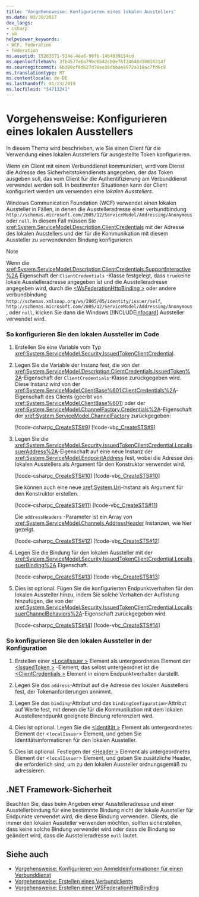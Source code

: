 ```yaml
---
title: 'Vorgehensweise: Konfigurieren eines lokalen Ausstellers'
ms.date: 03/30/2017
dev_langs:
- csharp
- vb
helpviewer_keywords:
- WCF, federation
- federation
ms.assetid: 15263371-514e-4ea6-90fb-14b4939154cd
ms.openlocfilehash: 3fb4577e6a79bc6b42cb0ef6f24648d1b016214f
ms.sourcegitcommit: 6b308cf6d627d78ee36dbbae8972a310ac7fd6c8
ms.translationtype: MT
ms.contentlocale: de-DE
ms.lasthandoff: 01/23/2019
ms.locfileid: "54713241"
---
```

# <a name="how-to-configure-a-local-issuer"></a>Vorgehensweise: Konfigurieren eines lokalen Ausstellers
In diesem Thema wird beschrieben, wie Sie einen Client für die Verwendung eines lokalen Ausstellers für ausgestellte Token konfigurieren.  
  
 Wenn ein Client mit einem Verbunddienst kommuniziert, wird vom Dienst die Adresse des Sicherheitstokendiensts angegeben, der das Token ausgeben soll, das vom Client für die Authentifizierung am Verbunddienst verwendet werden soll. In bestimmten Situationen kann der Client konfiguriert werden um verwenden eine *lokalen Ausstellers*.  
  
 Windows Communication Foundation (WCF) verwendet einen lokalen Aussteller in Fällen, in denen die Ausstelleradresse einer verbundbindung `http://schemas.microsoft.com/2005/12/ServiceModel/Addressing/Anonymous` oder `null`. In diesem Fall müssen Sie <xref:System.ServiceModel.Description.ClientCredentials> mit der Adresse des lokalen Ausstellers und der für die Kommunikation mit diesem Aussteller zu verwendenden Bindung konfigurieren.  
  
> [!NOTE]
>  Wenn die <xref:System.ServiceModel.Description.ClientCredentials.SupportInteractive%2A> Eigenschaft der `ClientCredentials` -Klasse festgelegt, dass `true`keine lokale Ausstelleradresse angegeben ist und die Ausstelleradresse angegeben wird, durch die [ \<WsFederationHttpBinding >](../../../../docs/framework/configure-apps/file-schema/wcf/wsfederationhttpbinding.md) oder andere verbundbindung `http://schemas.xmlsoap.org/ws/2005/05/identity/issuer/self`, `http://schemas.microsoft.com/2005/12/ServiceModel/Addressing/Anonymous`, oder `null`, klicken Sie dann die Windows [!INCLUDE[infocard](../../../../includes/infocard-md.md)] Aussteller verwendet wird.  
  
### <a name="to-configure-the-local-issuer-in-code"></a>So konfigurieren Sie den lokalen Aussteller im Code  
  
1.  Erstellen Sie eine Variable vom Typ <xref:System.ServiceModel.Security.IssuedTokenClientCredential>.  
  
2.  Legen Sie die Variable der Instanz fest, die von der <xref:System.ServiceModel.Description.ClientCredentials.IssuedToken%2A>-Eigenschaft der `ClientCredentials`-Klasse zurückgegeben wird. Diese Instanz wird von der <xref:System.ServiceModel.ClientBase%601.ClientCredentials%2A>-Eigenschaft des Clients (geerbt von <xref:System.ServiceModel.ClientBase%601>) oder der <xref:System.ServiceModel.ChannelFactory.Credentials%2A>-Eigenschaft der <xref:System.ServiceModel.ChannelFactory> zurückgegeben:  
  
     [!code-csharp[c_CreateSTS#9](../../../../samples/snippets/csharp/VS_Snippets_CFX/c_creatests/cs/source.cs#9)]
     [!code-vb[c_CreateSTS#9](../../../../samples/snippets/visualbasic/VS_Snippets_CFX/c_creatests/vb/source.vb#9)]  
  
3.  Legen Sie die <xref:System.ServiceModel.Security.IssuedTokenClientCredential.LocalIssuerAddress%2A>-Eigenschaft auf eine neue Instanz der <xref:System.ServiceModel.EndpointAddress> fest, wobei die Adresse des lokalen Ausstellers als Argument für den Konstruktor verwendet wird.  
  
     [!code-csharp[c_CreateSTS#10](../../../../samples/snippets/csharp/VS_Snippets_CFX/c_creatests/cs/source.cs#10)]
     [!code-vb[c_CreateSTS#10](../../../../samples/snippets/visualbasic/VS_Snippets_CFX/c_creatests/vb/source.vb#10)]  
  
     Sie können auch eine neue <xref:System.Uri>-Instanz als Argument für den Konstruktor erstellen.  
  
     [!code-csharp[c_CreateSTS#11](../../../../samples/snippets/csharp/VS_Snippets_CFX/c_creatests/cs/source.cs#11)]
     [!code-vb[c_CreateSTS#11](../../../../samples/snippets/visualbasic/VS_Snippets_CFX/c_creatests/vb/source.vb#11)]  
  
     Die `addressHeaders` -Parameter ist ein Array von <xref:System.ServiceModel.Channels.AddressHeader> Instanzen, wie hier gezeigt.  
  
     [!code-csharp[c_CreateSTS#12](../../../../samples/snippets/csharp/VS_Snippets_CFX/c_creatests/cs/source.cs#12)]
     [!code-vb[c_CreateSTS#12](../../../../samples/snippets/visualbasic/VS_Snippets_CFX/c_creatests/vb/source.vb#12)]  
  
4.  Legen Sie die Bindung für den lokalen Aussteller mit der <xref:System.ServiceModel.Security.IssuedTokenClientCredential.LocalIssuerBinding%2A> Eigenschaft.  
  
     [!code-csharp[c_CreateSTS#13](../../../../samples/snippets/csharp/VS_Snippets_CFX/c_creatests/cs/source.cs#13)]
     [!code-vb[c_CreateSTS#13](../../../../samples/snippets/visualbasic/VS_Snippets_CFX/c_creatests/vb/source.vb#13)]  
  
5.  Dies ist optional. Fügen Sie die konfigurierten Endpunktverhalten für den lokalen Aussteller hinzu, indem Sie solche Verhalten der Auflistung hinzufügen, die von der <xref:System.ServiceModel.Security.IssuedTokenClientCredential.LocalIssuerChannelBehaviors%2A>-Eigenschaft zurückgegeben wird.  
  
     [!code-csharp[c_CreateSTS#14](../../../../samples/snippets/csharp/VS_Snippets_CFX/c_creatests/cs/source.cs#14)]
     [!code-vb[c_CreateSTS#14](../../../../samples/snippets/visualbasic/VS_Snippets_CFX/c_creatests/vb/source.vb#14)]  
  
### <a name="to-configure-the-local-issuer-in-configuration"></a>So konfigurieren Sie den lokalen Aussteller in der Konfiguration  
  
1.  Erstellen einer [ \<LocalIssuer >](../../../../docs/framework/configure-apps/file-schema/wcf/localissuer.md) Element als untergeordnetes Element der [ \<IssuedToken >](../../../../docs/framework/configure-apps/file-schema/wcf/issuedtoken.md) -Element, das selbst untergeordnet ist die [ \<ClientCredentials >](../../../../docs/framework/configure-apps/file-schema/wcf/clientcredentials.md) Element in einem Endpunktverhalten darstellt.  
  
2.  Legen Sie das `address`-Attribut auf die Adresse des lokalen Ausstellers fest, der Tokenanforderungen annimmt.  
  
3.  Legen Sie das `binding`-Attribut und das `bindingConfiguration`-Attribut auf Werte fest, mit denen die für die Kommunikation mit dem lokalen Ausstellerendpunkt geeignete Bindung referenziert wird.  
  
4.  Dies ist optional. Legen Sie die [ \<Identität >](../../../../docs/framework/configure-apps/file-schema/wcf/identity.md) Element als untergeordnetes Element der <`localIssuer`> Element, und geben Sie Identitätsinformationen für den lokalen Aussteller.  
  
5.  Dies ist optional. Festlegen der [ \<Header >](../../../../docs/framework/configure-apps/file-schema/wcf/headers.md) Element als untergeordnetes Element der <`localIssuer`> Element, und geben Sie zusätzliche Header, die erforderlich sind, um zu den lokalen Aussteller ordnungsgemäß zu adressieren.  
  
## <a name="net-framework-security"></a>.NET Framework-Sicherheit  
 Beachten Sie, dass beim Angeben einer Ausstelleradresse und einer Ausstellerbindung für eine bestimmte Bindung nicht der lokale Aussteller für Endpunkte verwendet wird, die diese Bindung verwenden. Clients, die immer den lokalen Aussteller verwenden möchten, sollten sicherstellen, dass keine solche Bindung verwendet wird oder dass die Bindung so geändert wird, dass die Ausstelleradresse `null` lautet.  
  
## <a name="see-also"></a>Siehe auch
- [Vorgehensweise: Konfigurieren von Anmeldeinformationen für einen Verbunddienst](../../../../docs/framework/wcf/feature-details/how-to-configure-credentials-on-a-federation-service.md)
- [Vorgehensweise: Erstellen eines Verbundclients](../../../../docs/framework/wcf/feature-details/how-to-create-a-federated-client.md)
- [Vorgehensweise: Erstellen einer WSFederationHttpBinding](../../../../docs/framework/wcf/feature-details/how-to-create-a-wsfederationhttpbinding.md)

